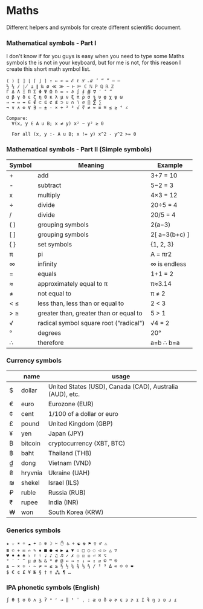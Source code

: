 # Maths
Different helpers and symbols for create different scientific document.

### Mathematical symbols - Part I 
I don't know if for you guys is easy when you need to type some Maths symbols the is not in your keyboard, but for me is not, for this reason I create this short math symbol list.
```
⟨ ⟩ ⟦ ⟧ ⌊ ⌈ ⌋ ⌉ ↑ ⇐ ← ↦ ℰ ℓ ℒ ℳ ’ “ ” – —
½ ¼ ∕ ∤ ⊥ ∥ ‰ ø ≪ ≫ ~ ⊢ ⊨ ℂ ℕ ℙ ℚ ℝ ℤ 
Γ Δ Λ Ξ Π Σ Φ Ψ Ω ℏ ∞ ∘ ∂ ∫ ∮ ∯ ∇ ′ ″ ‴ 
α β γ δ ε ζ η θ κ λ μ ν ξ π ρ σ τ υ φ χ ψ ω
⇒ → ⇔ ↔ ∈ ∉ ⊂ ⊆ ⊄ ⊈ ⊃ ∪ ∩ ∖ ∅ ∏ ∑̅̂⃗̇̈ ∑
¬ ∨ ∧ ⊕ ∀ ∃ − ± · × ÷ ² ³ √ ∛ ≠ ≈ ≡ ≝ ≤ ≥ ° ∠

Compare:
  ∀(x, y ∈ A ∪ B; x ≠ y) x² − y² ≥ 0

  For all (x, y :- A u B; x != y) x^2 - y^2 >= 0

```

### Mathematical symbols - Part II (Simple symbols)
| Symbol        | Meaning       |Example      |
| ------------- | ------------- |------------- |
| +  | add  |3+7 = 10  |
| -  | subtract  |5−2 = 3  |
| x  | multiply  |4×3 = 12  |
| ÷  | divide  | 20÷5 = 4  |
| /  | divide  | 20/5 = 4  |
| ( )  | grouping symbols  |2(a−3)  |
| [ ]  | grouping symbols  | 2[ a−3(b+c) ]  |
| { }  | set symbols  |{1, 2, 3}  |
| π  | pi  |A = πr2  |
| ∞  | infinity  |∞ is endless  |
| =  | equals |1+1 = 2  |
| ≈  | approximately equal to π  | π≈3.14  |
| ≠  |  not equal to  |π ≠ 2  |
| < ≤  | less than, less than or equal to  | 2 < 3  |
| > ≥  | greater than, greater than or equal to  | 5 > 1  |
| √  | radical symbol 	square root ("radical") | √4 = 2  |
| °  | degrees  | 20°  |
| ∴  | therefore  | a=b ∴ b=a  |


### Currency symbols
|      | name 	     | usage        |
| -----|-------------|--------------|
|$     | dollar	     | United States (USD), Canada (CAD), Australia (AUD), etc. |
|€     | euro	     | Eurozone (EUR) |
|¢     | cent	     | 1/100 of a dollar or euro |
|£     | pound	     | United Kingdom (GBP) |
|¥     | yen	     | Japan (JPY) |
|₿     | bitcoin	 | cryptocurrency (XBT, BTC) |
|฿     | baht	     | Thailand (THB) |
|₫     | dong	     | Vietnam (VND) |
|₴     | hryvnia	 | Ukraine (UAH) |
|₪     | shekel	     | Israel (ILS) |
|₽     | ruble	     | Russia (RUB) |
|₹      | rupee	      | India (INR) |
|₩     | won	     | South Korea (KRW) |

### Generics symbols
```
★ ☆ ☀ ☼ ☁ ☂ ☃ ❄ ☽ ✂ ✋ ♿ ⌖ ☯ ☢ ⚑ ♀ ♂ ⚠︎
☎ ✆ ✈ ✉ ✍ ✎ ▪ ■ ● ◀︎ ▶︎ ▲ ▼ ▫︎ □ ○ ◌ ◁︎ ▷ △ ▽
♥ ♦ ♠ ♣ ♭ ♯ ♮ ♩ ♪ ♫ ♬ ✓ ✗ ☐ ☑︎ ☒ ⏎ ⌘ ⌥
° ′ ″ ‴ µ ø ‰ & * # @ ← → ↑ ↓ ↔︎ ↕︎ ⇄ © ™ ®
± − × ÷ · ~ ≠ ≈ ≤ ≥ ½ ½ ¼ ¾ ⅓ ⅔ ∕ ² ³ Δ ∞ ☺ ☹ ❤
$ € ¢ £ ¥ № § † ‡ ⁂ ¶ …
```

### IPA phonetic symbols (English)
```
ʃ θ t̬ ʊ ʊ̈ ʌ ʒ ʔ ᵊ ʳ → ‖ ᵗ ˈ ˌ ː æ ɑ ð ə ɚ ɛ ɜ ɝ ɪ ɪ̈ ɫ ŋ ɔ ɒ ɹ ɾ
```
